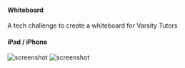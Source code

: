 #### Whiteboard
A tech challenge to create a whiteboard for Varsity Tutors

#### iPad / iPhone
![screenshot](https://raw.github.com/devBrian/Whiteboard/master/ipad.png)
![screenshot](https://raw.github.com/devBrian/Whiteboard/master/iphone6.png)
